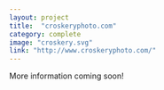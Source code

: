 ```yaml
---
layout: project
title:  "croskeryphoto.com"
category: complete
image: "croskery.svg"
link: "http://www.croskeryphoto.com/"
---
```

More information coming soon!